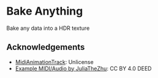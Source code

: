 # Bake Anything

Bake any data into a HDR texture

## Acknowledgements

- [MidiAnimationTrack](https://github.com/keijiro/MidiAnimationTrack): Unlicense
- [Example MIDI/Audio by JuliaTheZhu](https://musescore.com/user/110059/scores/980686): CC BY 4.0 DEED
